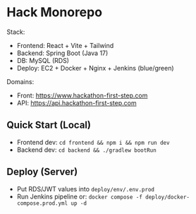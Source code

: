 # Hack Monorepo

Stack:
- Frontend: React + Vite + Tailwind
- Backend: Spring Boot (Java 17)
- DB: MySQL (RDS)
- Deploy: EC2 + Docker + Nginx + Jenkins (blue/green)

Domains:
- Front: https://www.hackathon-first-step.com
- API:   https://api.hackathon-first-step.com

## Quick Start (Local)
- Frontend dev: `cd frontend && npm i && npm run dev`
- Backend dev: `cd backend && ./gradlew bootRun`

## Deploy (Server)
- Put RDS/JWT values into `deploy/env/.env.prod`
- Run Jenkins pipeline or: `docker compose -f deploy/docker-compose.prod.yml up -d`
